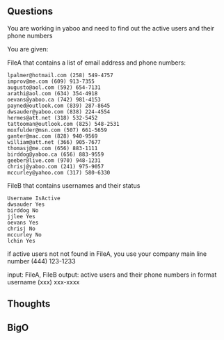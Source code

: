 ## Questions

You are working in yaboo and need to find out the active users and their phone numbers

You are given:

FileA that contains a list of email address and phone numbers:
```
lpalmer@hotmail.com (258) 549-4757
improv@me.com (609) 913-7355
augusto@aol.com (592) 654-7131
arathi@aol.com (634) 354-4918
oevans@yaboo.ca (742) 981-4153
payned@outlook.com (839) 287-8645
dwsauder@yaboo.com (838) 224-4554
hermes@att.net (318) 532-5452
tattooman@outlook.com (825) 548-2531
moxfulder@msn.com (507) 661-5659
ganter@mac.com (828) 940-9569
william@att.net (366) 905-7677
thomasj@me.com (656) 883-1111
birddog@yaboo.ca (656) 883-9559
geeber@live.com (970) 948-1231
chrisj@yaboo.com (241) 975-9057
mccurley@yahoo.com (317) 580-6330
```

FileB that contains usernames and their status
```
Username IsActive
dwsauder Yes
birddog No
jjlee Yes
oevans Yes
chrisj No
mccurley No
lchin Yes
```

if active users not not found in FileA, you use your company main line number (444) 123-1233

input: FileA, FileB
output: active users and their phone numbers in format
username (xxx) xxx-xxxx

## Thoughts

## BigO